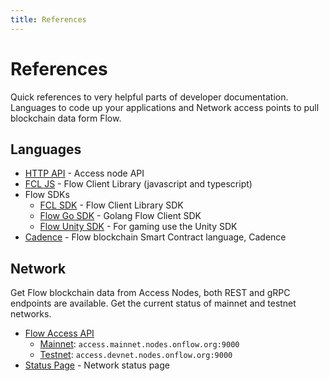 ```yaml
---
title: References
---
```


# References
Quick references to very helpful parts of developer documentation. Languages to code up your applications and Network access points to pull blockchain data form Flow.
## Languages

- [HTTP API](/http-api) - Access node API
- [FCL JS](../tools/clients/fcl-js/api.md) - Flow Client Library (javascript and typescript)
- Flow SDKs
  - [FCL SDK](../tools/clients/fcl-js/sdk-guidelines.mdx) - Flow Client Library SDK
  - [Flow Go SDK](../tools/clients/flow-go-sdk/index.mdx) - Golang Flow Client SDK
  - [Flow Unity SDK](https://unity-flow-sdk-api-docs.vercel.app/) - For gaming use the Unity SDK
- [Cadence](../cadence/language/functions.mdx) - Flow blockchain Smart Contract language, Cadence

## Network
Get Flow blockchain data from Access Nodes, both REST and gRPC endpoints are available. Get the current status of mainnet and testnet networks.

- [Flow Access API](../building-on-flow/nodes/access-api.mdx)
  - [Mainnet](../building-on-flow/flow-networks/accessing-mainnet.md): `access.mainnet.nodes.onflow.org:9000`
  - [Testnet](../building-on-flow/flow-networks/accessing-testnet.md): `access.devnet.nodes.onflow.org:9000`
- [Status Page](https://status.onflow.org/) - Network status page

